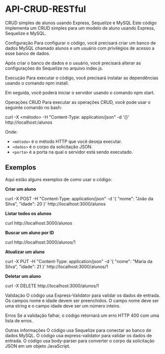 # API-CRUD-RESTful
CRUD simples de alunos usando Express, Sequelize e MySQL
Este código implementa um CRUD simples para um modelo de aluno usando Express, Sequelize e MySQL.

Configuração
Para configurar o código, você precisará criar um banco de dados MySQL chamado alunos e um usuário com privilégios de acesso a esse banco de dados.

Após criar o banco de dados e o usuário, você precisará alterar as configurações do Sequelize no arquivo index.js.

Execução
Para executar o código, você precisará instalar as dependências usando o comando npm install.

Em seguida, você poderá iniciar o servidor usando o comando npm start.

Operações CRUD
Para executar as operações CRUD, você pode usar o seguinte comando no bash:

curl -X <método> -H "Content-Type: application/json" -d '{<dados>}' http://localhost:<porta>/alunos


Onde:

* `<método>` é o método HTTP que você deseja executar.
* `<dados>` é o corpo da solicitação JSON.
* `<porta>` é a porta na qual o servidor está sendo executado.

## Exemplos

Aqui estão alguns exemplos de como usar o código:

**Criar um aluno**

curl -X POST -H "Content-Type: application/json" -d '{
"nome": "João da Silva",
"idade": 20
}' http://localhost:3000/alunos


**Listar todos os alunos**

curl http://localhost:3000/alunos


**Buscar um aluno por ID**

curl http://localhost:3000/alunos/1


**Atualizar um aluno**

curl -X PUT -H "Content-Type: application/json" -d '{
"nome": "Maria da Silva",
"idade": 21
}' http://localhost:3000/alunos/1


**Deletar um aluno**

curl -X DELETE http://localhost:3000/alunos/1

Validação
O código usa Express-Validator para validar os dados de entrada. Os campos nome e idade devem ser preenchidos. O campo nome deve ser uma string e o campo idade deve ser um número inteiro.

Erros
Se a validação falhar, o código retornará um erro HTTP 400 com uma lista de erros.

Outras informações
O código usa Sequelize para conectar ao banco de dados MySQL.
O código usa express-validator para validar os dados de entrada.
O código usa body-parser para converter o corpo da solicitação JSON em um objeto JavaScript.
